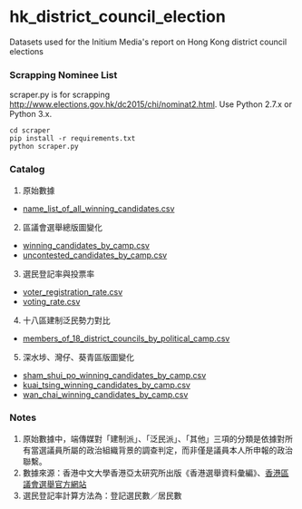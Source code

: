 # hk_district_council_election
Datasets used for the Initium Media's report on Hong Kong district council elections

### Scrapping Nominee List

scraper.py is for scrapping http://www.elections.gov.hk/dc2015/chi/nominat2.html.
Use Python 2.7.x or Python 3.x.

    cd scraper
    pip install -r requirements.txt
    python scraper.py

### Catalog
1. 原始數據
  * [name_list_of_all_winning_candidates.csv](name_list_of_all_winning_candidates.csv)
2. 區議會選舉總版圖變化
  * [winning_candidates_by_camp.csv](winning_candidates_by_camp.csv)
  * [uncontested_candidates_by_camp.csv](uncontested_candidates_by_camp.csv)
3. 選民登記率與投票率
  * [voter_registration_rate.csv](voter_registration_rate.csv)
  * [voting_rate.csv](voting_rate.csv)
4. 十八區建制泛民勢力對比
  * [members_of_18_district_councils_by_political_camp.csv](members_of_18_district_councils_by_political_camp.csv)
5. 深水埗、灣仔、葵青區版圖變化
  * [sham_shui_po_winning_candidates_by_camp.csv](sham_shui_po_winning_candidates_by_camp.csv)
  * [kuai_tsing_winning_candidates_by_camp.csv](kuai_tsing_winning_candidates_by_camp.csv)
  * [wan_chai_winning_candidates_by_camp.csv](wan_chai_winning_candidates_by_camp.csv)

### Notes
1. 原始數據中，端傳媒對「建制派」、「泛民派」、「其他」三項的分類是依據對所有當選議員所屬的政治組織背景的調查判定，而非僅是議員本人所申報的政治聯繫。
2. 數據來源：香港中文大學香港亞太研究所出版《香港選舉資料彙編》、[香港區議會選舉官方網站](http://www.eac.gov.hk/ch/distco/dce.htm)
3. 選民登記率計算方法為：登記選民數／居民數
